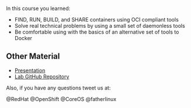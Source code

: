 In this course you learned:

- FIND, RUN, BUILD, and SHARE containers using OCI compliant tools
- Solve real technical problems by using a small set of daemonless tools
- Be comfortable using with the basics of an alternative set of tools to Docker

## Other Material
- [Presentation](https://goo.gl/h4VK7j)
- [Lab GitHub Repository](https://github.com/openshift-labs/learn-katacoda)

Also, if you have any questions tweet us at:

@RedHat @OpenShift @CoreOS @fatherlinux
